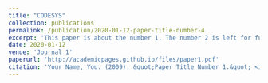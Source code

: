 ```yaml
---
title: "CODESYS"
collection: publications
permalink: /publication/2020-01-12-paper-title-number-4
excerpt: 'This paper is about the number 1. The number 2 is left for future work.'
date: 2020-01-12
venue: 'Journal 1'
paperurl: 'http://academicpages.github.io/files/paper1.pdf'
citation: 'Your Name, You. (2009). &quot;Paper Title Number 1.&quot; <i>Journal 1</i>. 1(1).'
---
```


